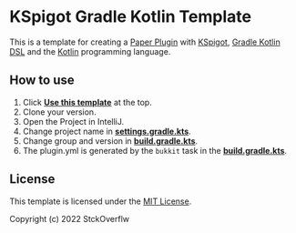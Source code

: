 # KSpigot Gradle Kotlin Template
This is a template for creating a [Paper Plugin](https://papermc.io) with [KSpigot](https://github.com/jakobkmar/kspigot), [Gradle Kotlin DSL](https://docs.gradle.org/current/userguide/kotlin_dsl.html) and the [Kotlin](https://kotlinlang.org) programming language.

## How to use
1. Click [**Use this template**](../../generate) at the top.
2. Clone your version.
3. Open the Project in IntelliJ.
4. Change project name in [**settings.gradle.kts**](/settings.gradle.kts#L1).
5. Change group and version in [**build.gradle.kts**](/build.gradle.kts#L10-L11).
6. The plugin.yml is generated by the `bukkit` task in the [**build.gradle.kts**](/build.gradle.kts#L43-L54).

## License
This template is licensed under the [MIT License](https://choosealicense.com/licenses/mit/).

Copyright (c) 2022 StckOverflw
